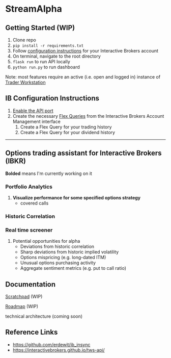 # StreamAlpha

## Getting Started (WIP)

1. Clone repo
2. `pip install -r requirements.txt`
3. Follow [configuration instructions](#ib-configuration-instructions) for your Interactive Brokers account
4. On terminal, navigate to the root directory
5. `flask run` to run API locally
6. `python run.py` to run dashboard

Note: most features require an active (i.e. open and logged in) instance of [Trader Workstation](https://www.interactivebrokers.com/en/index.php?f=14099#tws-software)

## IB Configuration Instructions
1. [Enable the API port](https://interactivebrokers.github.io/tws-api/initial_setup.html)
2. Create the necessary [Flex Queries](https://www.interactivebrokers.com/en/software/singlefunds/topics/flexqueries.htm) from the Interactive Brokers Account Management interface
   1. Create a Flex Query for your trading history
   2. Create a Flex Query for your dividend history

---

## Options trading assistant for Interactive Brokers (IBKR)

**Bolded** means I'm currently working on it

### Portfolio Analytics
1. **Visualize performance for some specified options strategy**
   * covered calls


### Historic Correlation
  


### Real time screener 
1. Potential opportunities for alpha
   * Deviations from historic correlation
   * Sharp deviations from historic implied volatility
   * Options mispricing (e.g. long-dated ITM)
   * Unusual options purchasing activity
   * Aggregate sentiment metrics (e.g. put to call ratio)



## Documentation

[Scratchpad](https://www.notion.so/StreamAlpha-ca70926638de42e0a90f6e0015555b52) (WIP)

[Roadmap](https://www.notion.so/ae782ee9864647568e341f2e2fbeb05b?v=72cc477867124f568cbb34b08ff14b58) (WIP)

technical architecture (coming soon)

## Reference Links
* https://github.com/erdewit/ib_insync
* https://interactivebrokers.github.io/tws-api/




